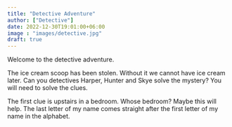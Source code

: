 ```yaml
---
title: "Detective Adventure"
author: ["Detective"]
date: 2022-12-30T19:01:00+06:00
image : "images/detective.jpg"
draft: true
---
```


Welcome to the detective adventure.

The ice cream scoop has been stolen.  Without it we cannot have ice cream later.  Can you detectives Harper, Hunter and Skye solve the mystery?  You will need to solve the clues.  

The first clue is upstairs in a bedroom.  Whose bedroom?  Maybe this will help.  The last letter of my name comes straight after the first letter of my name in the alphabet.
